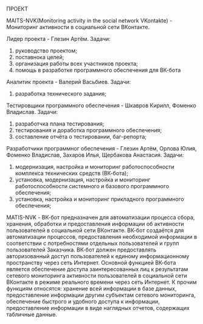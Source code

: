 ПРОЕКТ




MAITS-NVK(Monitoring activity in the social network VKontakte) - Мониторинг активности в социальной сети ВКонтакте.





Лидер проекта - Глезин Артём. 
  Задачи:
1. руководство проектом;  
2. поставнока целей;  
3. организация работы всех участников проекта;  
4. помощь в разработке программного обеспечения для ВК-бота

Аналитик проекта - Валерий Васьбиев. 
  Задачи:
1. разработка технического задания; 

Тестировщики программного обеспечения - Шкавров Кирилл, Фоменко Владислав.
  Задачи: 
1. разработчка плана тестирования;
2. тестирования и доработка программного обеспечения; 
3. составление отчёта о тестировании, баг-репорта;

Разработчики программног обеспечения - Глезин Артём, Орлова Юлия, Фоменко Владислав, Захаров Илья, Щербакова Анастасия.
  Задачи:
1. модернизация, настройка и мониторинг работоспособности комплекса технических средств
(ВК-бота);
2. установка, модернизация, настройка и мониторинг работоспособности системного и базового
программного обеспечения;
3. установка, настройка и мониторинг прикладного программного обеспечения;

MATIS-NVK - ВК-бот предназначен для автоматизации процесса сбора, хранения, обработки и предоставления информации об активности пользователей в социальной сети ВКонтакте.
ВК-бот создаётся для автоматизации процессов, предоставления необходимой информации в соответствии с потребностями отдельных пользователей и групп пользователей Заказчика. ВК-бот должен предоставлять авторизованный доступ пользователей к единому информационному пространству через сеть Интернет.
Основной функцией ВК-бота является обеспечение доступа заинтересованных лиц к результатам сетевого мониторинга активности пользователей в социальной сети ВКонтакте в режиме реального времени через сеть Интернет. К прочим функциям относятся: хранение всей информации в базе данных, предоставление информации другим субъектам сетевого мониторинга, обеспечение быстрого и удобного доступа к информации, предоставление информации в виде наглядных отчетов, содержащих табличные данные.
